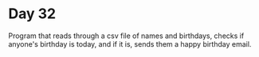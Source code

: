 # Day 32
Program that reads through a csv file of names and birthdays, checks if anyone's birthday is today, and if it is, sends them a happy birthday email.
